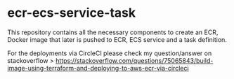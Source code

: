 # ecr-ecs-service-task

This repository contains all the necessary components to create an ECR, Docker image that later is pushed to ECR, ECS service and a task definition.

For the deployments via CircleCI please check my question/answer on stackoverflow > https://stackoverflow.com/questions/75065843/build-image-using-terraform-and-deploying-to-aws-ecr-via-circleci